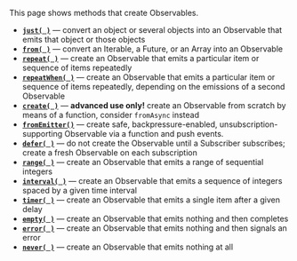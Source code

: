 This page shows methods that create Observables.

* [**`just( )`**](http://reactivex.io/documentation/operators/just.html) — convert an object or several objects into an Observable that emits that object or those objects
* [**`from( )`**](http://reactivex.io/documentation/operators/from.html) — convert an Iterable, a Future, or an Array into an Observable
* [**`repeat( )`**](http://reactivex.io/documentation/operators/repeat.html) — create an Observable that emits a particular item or sequence of items repeatedly
* [**`repeatWhen( )`**](http://reactivex.io/documentation/operators/repeat.html) — create an Observable that emits a particular item or sequence of items repeatedly, depending on the emissions of a second Observable
* [**`create( )`**](http://reactivex.io/documentation/operators/create.html) — **advanced use only!** create an Observable from scratch by means of a function, consider `fromAsync` instead
* [**`fromEmitter()`**](http://reactivex.io/RxJava/javadoc/rx/Observable.html#fromEmitter(rx.functions.Action1,%20rx.Emitter.BackpressureMode)) — create safe, backpressure-enabled, unsubscription-supporting Observable via a function and push events.
* [**`defer( )`**](http://reactivex.io/documentation/operators/defer.html) — do not create the Observable until a Subscriber subscribes; create a fresh Observable on each subscription
* [**`range( )`**](http://reactivex.io/documentation/operators/range.html) — create an Observable that emits a range of sequential integers
* [**`interval( )`**](http://reactivex.io/documentation/operators/interval.html) — create an Observable that emits a sequence of integers spaced by a given time interval
* [**`timer( )`**](http://reactivex.io/documentation/operators/timer.html) — create an Observable that emits a single item after a given delay
* [**`empty( )`**](http://reactivex.io/documentation/operators/empty-never-throw.html) — create an Observable that emits nothing and then completes
* [**`error( )`**](http://reactivex.io/documentation/operators/empty-never-throw.html) — create an Observable that emits nothing and then signals an error
* [**`never( )`**](http://reactivex.io/documentation/operators/empty-never-throw.html) — create an Observable that emits nothing at all
